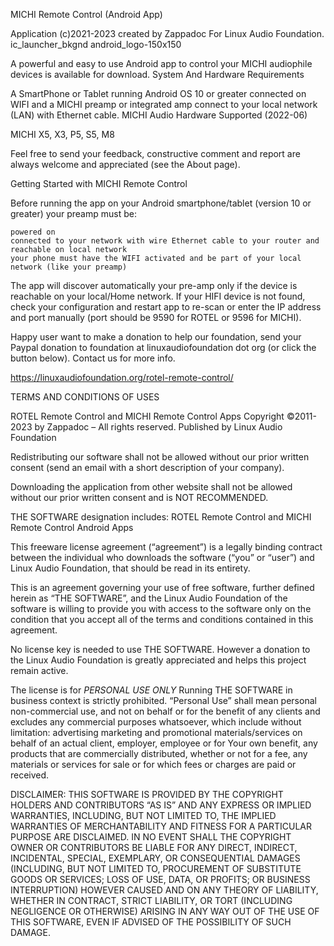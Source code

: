 MICHI Remote Control (Android App)

Application (c)2021-2023 created by Zappadoc For Linux Audio Foundation.
ic_launcher_bkgnd
android_logo-150x150

A powerful and easy to use Android app to control your MICHI audiophile devices is available for download.
System And Hardware Requirements

A SmartPhone or Tablet running Android OS 10 or greater connected on WIFI and a MICHI preamp or integrated amp connect to your local network (LAN) with Ethernet cable.
MICHI Audio Hardware Supported (2022-06)

MICHI X5, X3, P5, S5, M8

Feel free to send your feedback, constructive comment and report are always welcome and appreciated (see the About page).

Getting Started with MICHI Remote Control

Before running the app on your Android smartphone/tablet (version 10 or greater) your preamp must be:

    powered on
    connected to your network with wire Ethernet cable to your router and reachable on local network
    your phone must have the WIFI activated and be part of your local network (like your preamp)

The app will discover automatically your pre-amp only if the device is reachable on your local/Home network. If your HIFI device is not found, check your configuration and restart app to re-scan or enter the IP address and port manually (port should be 9590 for ROTEL or 9596 for MICHI).

Happy user want to make a donation to help our foundation, send your Paypal donation to foundation at linuxaudiofoundation dot org (or click the button below). Contact us for more info.

https://linuxaudiofoundation.org/rotel-remote-control/

TERMS AND CONDITIONS OF USES

ROTEL Remote Control and MICHI Remote Control Apps
Copyright ©2011-2023 by Zappadoc – All rights reserved.
Published by Linux Audio Foundation

Redistributing our software shall not be allowed without our prior written consent (send an email with a short description of your company).

Downloading the application from other website shall not be allowed without our prior written consent and is NOT RECOMMENDED.

THE SOFTWARE designation includes: ROTEL Remote Control and MICHI Remote Control Android Apps

This freeware license agreement (“agreement”) is a legally binding contract between the individual who downloads the software (“you” or “user”) and Linux Audio Foundation, that should be read in its entirety.

This is an agreement governing your use of free software, further defined herein as “THE SOFTWARE”, and the Linux Audio Foundation of the software is willing to provide you with access to the software only on the condition that you accept all of the terms and conditions contained in this agreement.

No license key is needed to use THE SOFTWARE. However a donation to the Linux Audio Foundation is greatly appreciated and helps this project remain active.

The license is for *PERSONAL USE ONLY* Running THE SOFTWARE in business context is strictly prohibited. “Personal Use” shall mean personal non-commercial use, and not on behalf or for the benefit of any clients and excludes any commercial purposes whatsoever, which include without limitation: advertising marketing and promotional materials/services on behalf of an actual client, employer, employee or for Your own benefit, any products that are commercially distributed, whether or not for a fee, any materials or services for sale or for which fees or charges are paid or received.

DISCLAIMER:
THIS SOFTWARE IS PROVIDED BY THE COPYRIGHT HOLDERS AND CONTRIBUTORS “AS IS” AND ANY EXPRESS OR IMPLIED WARRANTIES, INCLUDING, BUT NOT LIMITED TO, THE IMPLIED WARRANTIES OF MERCHANTABILITY AND FITNESS FOR A PARTICULAR PURPOSE ARE DISCLAIMED. IN NO EVENT SHALL THE COPYRIGHT OWNER OR CONTRIBUTORS BE LIABLE FOR ANY DIRECT, INDIRECT, INCIDENTAL, SPECIAL, EXEMPLARY, OR CONSEQUENTIAL DAMAGES (INCLUDING, BUT NOT LIMITED TO, PROCUREMENT OF SUBSTITUTE GOODS OR SERVICES; LOSS OF USE, DATA, OR PROFITS; OR BUSINESS INTERRUPTION) HOWEVER CAUSED AND ON ANY THEORY OF LIABILITY, WHETHER IN CONTRACT, STRICT LIABILITY, OR TORT (INCLUDING NEGLIGENCE OR OTHERWISE) ARISING IN ANY WAY OUT OF THE USE OF THIS SOFTWARE, EVEN IF ADVISED OF THE POSSIBILITY OF SUCH DAMAGE.
